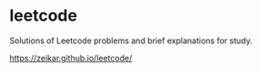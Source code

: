 # leetcode
Solutions of Leetcode problems and brief explanations for study.

https://zeikar.github.io/leetcode/
